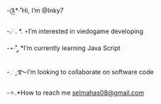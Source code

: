 -༊*·˚Hi, I’m @Inky7

-☄. *. ⋆I’m interested in viedogame developing

-⋆·˚ ༘ *I’m currently learning Java Script

-.ೃ࿐I’m looking to collaborate on software code

-✧.*How to reach me selmahas08@gmail.com


<!---
Inky7/Inky7 is a ✨ special ✨ repository because its `README.md` (this file) appears on your GitHub profile.
You can click the Preview link to take a look at your changes.
--->
